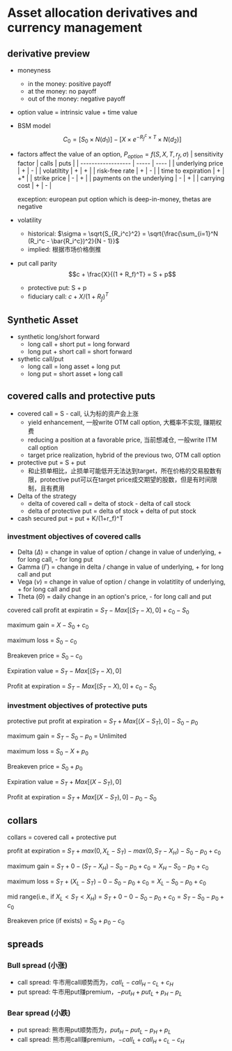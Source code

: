 # Asset allocation derivatives and currency management

## derivative preview

+ moneyness
  + in the money: positive payoff
  + at the money: no payoff
  + out of the money: negative payoff
+ option value = intrinsic value + time value
+ BSM model
    $$C_0 = [S_0 \times N(d_1)] - [X \times e^{-R_f^c \times T} \times N(d_2)]$$
+ factors affect the value of an option, $P_{option} = f(S, X, T, r_f, \sigma)$
  | sensitivity factor | calls | puts |
  | ------------------ | ----- | ---- |
  | underlying price   |  +    |  -   |
  | volatiltity        |  +    |  +   |
  | risk-free rate     |  +    |  -   |
  | time to expiration |  +    |  +*  |
  | strike price       |  -    |  +   |
  | payments on the underlying  |  -    |  +   |
  | carrying cost      |  +    |  -   |

  exception: european put option which is deep-in-money, thetas are negative

+ volatility
  + historical: $\sigma = \sqrt{S_{R_i^c}^2} = \sqrt{\frac{\sum_{i=1}^N (R_i^c - \bar{R_i^c})^2}{N - 1}}$
  + implied: 根据市场价格倒推
+ put call parity
  $$c + \frac{X}{(1 + R_f)^T} = S + p$$

  + protective put: S + p
  + fiduciary call: $c + X/(1+R_f)^T$

## Synthetic Asset

+ synthetic long/short forward
  + long call + short put = long forward
  + long put + short call = short forward
+ sythetic call/put
  + long call = long asset + long put
  + long put = short asset + long call

## covered calls and protective puts

+ covered call = S - call, 认为标的资产会上涨
  + yield enhancement, 一般write OTM call option, 大概率不实现, 赚期权费
  + reducing a position at a favorable price, 当前想减仓, 一般write ITM call option
  + target price realization, hybrid of the previous two, OTM call option
+ protective put = S + put
  + 和止损单相比，止损单可能低开无法达到target，所在价格的交易股数有限，protective put可以在target price成交期望的股数，但是有时间限制，且有费用
+ Delta of the strategy
  + delta of covered call = delta of stock - delta of call stock
  + delta of protective put = delta of stock + delta of put stock
+ cash secured put = put + K/(1+r_f)^T

### investment objectives of covered calls

+ Delta ($\Delta$) = change in value of option / change in value of underlying, + for long call, - for long put
+ Gamma ($\Gamma$) = change in delta / change in value of underlying, + for long call and put
+ Vega ($\nu$) = change in value of option / change in volatitlity of underlying, + for long call and put
+ Theta ($\Theta$) = daily change in an option's price, - for long call and put

covered call profit at expiratin = $S_T - Max[(S_T - X), 0] + c_0 - S_0$

maximum gain = $X - S_0 + c_0$

maximum loss = $S_0 - c_0$

Breakeven price = $S_0 - c_0$

Expiration value = $S_T - Max[(S_T - X), 0]$

Profit at expiration = $S_T - Max[(S_T - X), 0] + c_0 - S_0$

### investment objectives of protective puts

protective put profit at expiration = $S_T + Max[(X - S_T), 0] - S_0 - p_0$

maximum gain = $S_T - S_0 - p_0$ = Unlimited

maximum loss = $S_0 - X + p_0$

Breakeven price = $S_0 + p_0$

Expiration value = $S_T + Max[(X - S_T), 0]$

Profit at expiration = $S_T + Max[(X - S_T), 0] - p_0 - S_0$

## collars

collars = covered call + protective put

profit at expiration = $S_T + max(0, X_L - S_T) - max(0, S_T - X_H) - S_0 - p_0 + c_0$

maximum gain = $S_T + 0 - (S_T - X_H) - S_0 - p_0 + c_0 = X_H - S_0 - p_0 + c_0$

maximum loss = $S_T + (X_L - S_T) - 0 - S_0 - p_0 + c_0 = X_L - S_0 - p_0 + c_0$

mid range(i.e., if $X_L < S_T < X_H$) = $S_T + 0 - 0 - S_0 - p_0 + c_0 = S_T - S_0 - p_0 + c_0$

Breakeven price (if exists) = $S_0 + p_0 - c_0$

## spreads

### Bull spread (小涨)

+ call spread: 牛市用call顺势而为，$call_L - call_H - c_L + c_H$
+ put spread: 牛市用put赚premium，$-put_H + put_L + p_H - p_L$

### Bear spread (小跌)

+ put spread: 熊市用put顺势而为，$put_H - put_L - p_H + p_L$
+ call spread: 熊市用call赚premium，$-call_L + call_H + c_L - c_H$